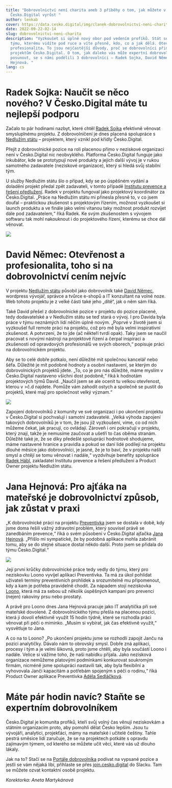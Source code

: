 ```yaml
---
title: "Dobrovolnictví není charita aneb 3 příběhy o tom, jak můžete v
  Česko.Digital vyrůst "
author: lenkab
cover: https://data.cesko.digital/img/clanek-dobrovolnictvi-neni-charita/dobrovolnictvi-neni-charita.png
date: 2022-09-22-02-14
slug: dobrovolnictvi-neni-charita
description: "Vyzkoušet si úplně nový obor pod vedením profíků. Stát se součástí
  týmu, kterému vidíte pod ruce a víte přesně, kdo, co a jak dělá. Otevřenost a
  profesionalita. To jsou nejčastější důvody, proč se dobrovolníci přidávají k
  projektům Česko.Digital. O tom, jak daleko vás může expertní dobrovolnictví
  posunout, se s námi podělili 3 dobrovolníci – Radek Sojka, David Němec a Jana
  Hejnová. "
lang: cs
---
```

# Radek Sojka: Naučit se něco nového? V Česko.Digital máte tu nejlepší podporu

Začalo to pár hodinami nazbyt, které chtěl [Radek Sojka](https://www.linkedin.com/in/radek-sojka/) efektivně věnovat smysluplnému projektu. Z dobrovolničení je dnes placená spolupráce s [Nedlužím státu](https://www.nedluzimstatu.cz/) –⁠ projektem, který vznikl pod křídly Česko.Digital.



Přejít z dobrovolnické pozice na roli placenou přímo v neziskové organizaci není v Česko.Digital nic neobvyklého. Platforma Česko.Digital funguje jako inkubátor, kde se prototypují nové produkty a jejich další vývoj je v rukou samotného zadavatele (neziskové organizace), který si hledá svůj stabilní tým.



U služby Nedlužím státu šlo o případ, kdy se po úspěšném vydání a doladění projekt předal zpět zadavateli, v tomto případě [Institutu prevence a řešení předlužení](https://www.institut-predluzeni.cz/). Radek v projektu fungoval jako projektový koordinátor za Česko.Digital. „Práce na Nedlužím státu mi přinesla přesně to, v co jsem doufal – praktickou zkušenost s projektovým řízením, možnost vyzkoušet si launch produktu a ve finále jako velmi vítanou taky možnost produkt rozvíjet dále pod zadavatelem,“ říká Radek. Ke svým zkušenostem s vývojem softwaru tak mohl nakouknout i do projektového řízení, kterému se chce dál věnovat.



![](https://lh6.googleusercontent.com/Q8JFSS-Z-5-4jzrj1v7Akg-gRuErILyAuPtTkLRaab_p2nZkYhh1N1O0i3lkkAazkFTz7--fEOEGYmMnMx5cAFTCtbjLQrMsW5BA1AIzVvVpY_5GrU-GHHdoWRYpQS7aMkDj5w2qeAgirFxGEQZ3ZcXPbyCjksPIm6mwNQs1PlSCLUO5bKIxlH2C1g)

# David Němec: Otevřenost a profesionalita, toho si na dobrovolnictví cením nejvíc 

V projektu [Nedlužím státu](https://www.nedluzimstatu.cz/) působil jako dobrovolník také [David Němec](https://www.linkedin.com/in/david-nemec/), wordpress vývojář, správce a tvůrce e-shopů a IT konzultant na volné noze. Web tohoto projektu je z velké části také jeho „dítě“, jak o něm sám říká.



Také David přešel z dobrovolnické pozice v projektu do pozice placené, tedy dodavatelské a v Nedlužím státu se teď stará o vývoj. I pro Davida byla práce v týmu neznámých lidí něčím úplně novým. „Poprvé v životě jsem si vyzkoušel full remote práci na projektu, což pro mě byla velmi inspirativní zkušenost. A potvrzení, že to jde (ač někteří tvrdí opak). Taky jsem se naučil pracovat s novými nástroji na projektové řízení a čerpal inspiraci a zkušenosti od opravdových profesionálů ve svých oborech,“ popisuje práci na dobrovolnickém projektu.



Aby se to celé dobře potkalo, není důležité mít společnou kancelář nebo šéfa. Důležité je mít podobné hodnoty a osobní nastavení, se kterým do dobrovolnických projektů jdete. „To, co je pro nás důležité, máme myslím v Česko.Digital nastaveno všichni dost podobně,“ říká k hodnotám projektových týmů David. „Naučil jsem se ale ocenit tu velkou otevřenost, kterou v >č.d najdete. Pomůže vám zahodit ostych a společně se pustit do projektů, které mají pro společnost velký význam.“



![](https://lh5.googleusercontent.com/ZsAMl1YHKTjD3wjGzZZ2fOMs3XAiWXbchLQ_L2G0C9Ol_bwehfWIsqievBOgdSELpPto3mG_gMMcvl3ydDDUvid1YT3bJGWC9YtJIXoVjhF7rbVAgnNEGic6GxEPR42FrTLCSQaPbOOhx92eWealkpUHZhN4oCKuea_aFYePeFVD7iIguGqcaZ81Og)



Zapojení dobrovolníků z komunity ve své organizaci i po ukončení projektu v Česko.Digital si pochvalují i samotní zadavatelé. „Velká výhoda zapojení takových dobrovolníků je v tom, že jsou již vyzkoušení, víme, co od nich můžeme čekat, jak pracují, co ovládají. Zároveň i oni pokračují v projektu, který znají, takže je nemusíme zaučovat a ušetří to čas oběma stranám. Důležité také je, že se díky předešlé spolupráci hodnotově shodujeme, máme nastavené hranice a pravidla a pokud se daní lidé podílejí na projektu dlouhé měsíce jako dobrovolníci, je jasné, že je to baví, že v projektu našli smysl a chtějí se tomu věnovat i nadále,“ vyzdvihuje benefity spolupráce [Radek Hábl](https://www.linkedin.com/in/radekhabl/), zakladatel Institutu prevence a řešení předlužení a Product Owner projektu Nedlužím státu.

# Jana Hejnová: Pro ajťáka na mateřské je dobrovolnictví způsob, jak zůstat v praxi

„K dobrovolnické práci na projektu [Preventivka](https://www.loono.cz/mobilni-aplikace) jsem se dostala v době, kdy jsme doma řešili vážný zdravotní problém, který souvisel právě se zanedbáním prevence,“ říká o svém působení v Česko.Digital ajťačka [Jana Hejnová](https://www.linkedin.com/in/jana-hejnova-62401050/). „Přišlo mi sympatické, že by podobná aplikace mohla zabránit tomu, aby se do stejné situace dostal někdo další. Proto jsem se přidala do týmu Česko.Digital.“



![](https://lh4.googleusercontent.com/mdResr9Go1zbiAH3LU8-qQDY5U6czY1ruf0NfUs6HNqu9YU-O2GpkvnwIqD8JqfWykv_-JoDlA87dNR1gCQwKamGtZ7VMgzRk_N5S6r_j-21AY9bTYFob3S1DJAlj9ScTiK5N4UWVSYNb0c-gJEdSqfMpdpaSifMEzPBMv_7r19-Mq54gG4NhcndTA)



Její první krůčky dobrovolnické práce tedy vedly do týmu, který pro neziskovku Loono vyvíjel aplikaci Preventivka. Ta má za úkol pohlídat uživateli termíny preventivních prohlídek a srozumitelně mu připomenout, kdy a kam je potřeba pravidelně chodit. Za nápadem stojí neziskovka [Loono](http://loono.cz/), která má za sebou už několik úspěšných kampaní pro prevenci (nejen) rakoviny prsu nebo prostaty. 



A právě pro Loono dnes Jana Hejnová pracuje jako IT analytička při své mateřské dovolené. Z dobrovolnického týmu přešla na placenou pozici, která jí dovolí efektivně využít 15 hodin týdně, které se rozhodla práci věnovat při péči o miminko. „Musím si vybírat, jak čas efektivně využít,“ vysvětluje to Jana.



A co na to Loono? „Po ukončení projektu jsme se rozhodli zapojit Janču na pozici analytičky. Dávalo nám to obrovský smysl. Dobře zná aplikaci, procesy i tým a je velmi šikovná, proto jsme chtěli, aby byla součástí Loono i nadále. Velice si vážíme toho, že naši nabídku přijala. Jako nezisková organizace nemůžeme platovými podmínkami konkurovat soukromým firmám, nicméně jsme spolupráci nastavili tak, aby byla flexibilní a vyhovovala Janči kapacitám a potřebám spojeným s péčí o rodinu,“ říká Product Owner aplikace Preventivka [Adéla Sedláčková](https://www.linkedin.com/in/adela-sedlackova/). 

# Máte pár hodin navíc? Staňte se expertním dobrovolníkem

Česko.Digital je komunita profíků, kteří svůj volný čas věnují neziskovkám a státním organizacím proto, aby pomohli dělat Česko lepším. Jsou tu vývojáři, analytici, projekťáci, mámy na mateřské i učitelé češtiny. Tahle pestrá směsice lidí zaručuje, že se na projektech potkáte s opravdu zajímavým týmem, od kterého se můžete učit věci, které vás už dlouho lákaly.

Jak na to? Stačí se na [Portále dobrovolníka](https://cesko.digital/dashboard) podívat na vypsané pozice a jestli se vám nějaká líbí, přihlaste se přes [join.cesko.digital](http://join.cesko.digital/) do Slacku. Tam se můžete ozvat kontaktní osobě projektu.

*Korektorka: Aneta Martykánová*
